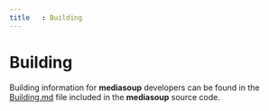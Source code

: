 ```yaml
---
title   : Building
---
```



# Building

Building information for **mediasoup** developers can be found in the [Building.md](https://github.com/versatica/mediasoup/blob/master/BUILDING.md) file included in the **mediasoup** source code.
